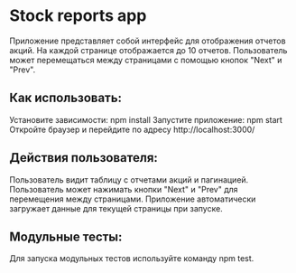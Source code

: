 # Stock reports app

Приложение представляет собой интерфейс для отображения отчетов акций. На каждой странице отображается до 10 отчетов. Пользователь может перемещаться между страницами с помощью кнопок "Next" и "Prev".

## Как использовать:

Установите зависимости: npm install
Запустите приложение: npm start
Откройте браузер и перейдите по адресу http://localhost:3000/

## Действия пользователя:

Пользователь видит таблицу с отчетами акций и пагинацией.
Пользователь может нажимать кнопки "Next" и "Prev" для перемещения между страницами.
Приложение автоматически загружает данные для текущей страницы при запуске.

## Модульные тесты:

Для запуска модульных тестов используйте команду npm test.